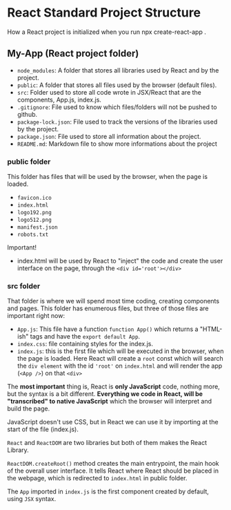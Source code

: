 # React Standard Project Structure

How a React project is initialized when you run npx create-react-app .

## My-App (React project folder)

- ```node_modules```: A folder that stores all libraries used by React and by the project.
- ```public```: A folder that stores all files used by the browser (default files).
- ```src```: Folder used to store all code wrote in JSX/React that are the components, App.js, index.js.
- ```.gitignore```: File used to know which files/folders will not be pushed to github.
- ```package-lock.json```: File used to track the versions of the libraries used by the project.
- ```package.json```: File used to store all information about the project.
- ```README.md```: Markdown file to show more informations about the project

### public folder

This folder has files that will be used by the browser, when the page is loaded.

- ```favicon.ico```
- ```index.html```
- ```logo192.png```
- ```logo512.png```
- ```manifest.json```
- ```robots.txt```

Important!

- index.html will be used by React to "inject" the code and create the user interface on the page, through the ```<div id='root'></div>```

### src folder

That folder is where we will spend most time coding, creating components and pages. This folder has enumerous files, but three of those files are important right now:

- ```App.js```: This file have a function ```function App()``` which returns a "HTML-ish" tags and have the ```export default App```.
- ```index.css```: file containing styles for the index.js.
- ```index.js```: this is the first file which will be executed in the browser, when the page is loaded. Here React will create a ```root``` const which will search the ```div element``` with the id ```'root'``` on ```index.html``` and will render the app (```<App />```) on that ```<div>```

The **most important** thing is, React is **only JavaScript** code, nothing more, but the syntax is a bit different. **Everything we code in React, will be "transcribed" to native JavaScript** which the browser will interpret and build the page.

JavaScript doesn't use CSS, but in React we can use it by importing at the start of the file (index.js).

```React``` and ```ReactDOM``` are two libraries but both of them makes the React Library.

```ReactDOM.createRoot()``` method creates the main entrypoint, the main hook of the overall user interface. It tells React where React should be placed in the webpage, which is redirected to ```index.html``` in public folder.

The ```App``` imported in ```index.js``` is the first component created by default, using ```JSX``` syntax.
